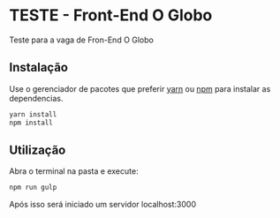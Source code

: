 # TESTE - Front-End O Globo
Teste para a vaga de Fron-End O Globo

## Instalação
Use o gerenciador de pacotes que preferir [yarn](https://yarnpkg.com/getting-started/install) ou [npm](https://docs.npmjs.com/getting-started/) para instalar as dependencias.

```bash
yarn install
npm install
```

## Utilização
Abra o terminal na pasta e execute:

```bash
npm run gulp
```

Após isso será iniciado um servidor localhost:3000

